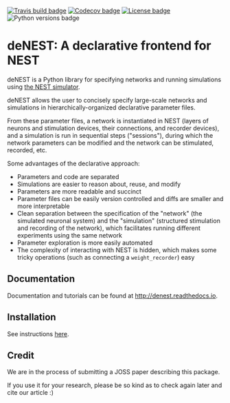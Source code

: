[![Travis build badge](https://img.shields.io/travis/tombugnon/denest.svg?style=flat-square&maxAge=600)](https://travis-ci.org/tombugnon/denest)
[![Codecov badge](https://img.shields.io/codecov/c/github/tombugnon/denest?style=flat-square&maxAge=600)](https://codecov.io/gh/tombugnon/denest)
[![License badge](https://img.shields.io/github/license/tombugnon/denest.svg?style=flat-square&maxAge=86400)](https://github.com/tombugnon/denest/blob/develop/LICENSE)
![Python versions badge](https://img.shields.io/pypi/pyversions/pyphi.svg?style=flat-square&maxAge=86400)

# deNEST: A declarative frontend for NEST

deNEST is a Python library for specifying networks and running simulations
using [the NEST simulator](https://nest-simulator.org).

deNEST allows the user to concisely specify large-scale networks and
simulations in hierarchically-organized declarative parameter files.

From these parameter files, a network is instantiated in NEST (layers of neurons
and stimulation devices, their connections, and recorder devices), and a
simulation is run in sequential steps ("sessions"), during which the network
parameters can be modified and the network can be stimulated, recorded, etc.

Some advantages of the declarative approach:
- Parameters and code are separated
- Simulations are easier to reason about, reuse, and modify
- Parameters are more readable and succinct
- Parameter files can be easily version controlled and diffs are smaller and more interpretable
- Clean separation between the specification of the "network" (the simulated neuronal system) and the "simulation" (structured stimulation and recording of the network), which facilitates running different experiments using the same network
- Parameter exploration is more easily automated
- The complexity of interacting with NEST is hidden, which makes some tricky operations (such as connecting a `weight_recorder`) easy

## Documentation

Documentation and tutorials can be found at <http://denest.readthedocs.io>.


## Installation

See instructions [here](https://denest.readthedocs.io/en/latest/install.html).


## Credit

We are in the process of submitting a JOSS paper describing this package.

If you use it for your research, please be so kind as to check again later and
cite our article :)
